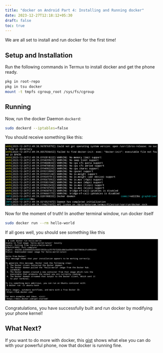 ```yaml
---
title: "docker on Android Part 4: Installing and Running docker"
date: 2023-12-27T12:18:12+05:30
draft: false
toc: true
---
```


We are all set to install and run docker for the first time!

## Setup and Installation

Run the following commands in Termux to install docker and get the phone ready.

```bash
pkg in root-repo
pkg in tsu docker
mount -t tmpfs cgroup_root /sys/fs/cgroup
```

## Running

Now, run the docker Daemon `dockerd`:

```bash
sudo dockerd --iptables=false 
```

You should receive something like this:

![dockerd](../../static/images/dockerd.png)

Now for the moment of truth! In another terminal window, run docker itself

```bash
sudo docker run --rm hello-world
```
If all goes well, you should see something like this

![docker](../../static/images/docker.png)

Congratulations, you have successfully built and run docker by modifying your
phone kernel!

## What Next?

If you want to do more with docker, this
[gist](https://gist.github.com/FreddieOliveira/efe850df7ff3951cb62d74bd770dce27)
shows what else you can do with your powerful phone, now that docker is running
fine.